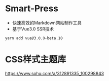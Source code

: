 # Smart-Press
- 快速高效的Markdown网站制作工具
- 基于Vue3.0 SSR技术



```bash
yarn add vue@3.0.0-beta.10
```
# CSS样式主题库
https://www.sohu.com/a/312891335_100298843
